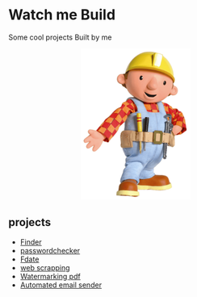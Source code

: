 # Watch me Build
Some cool projects Built by me

<p align="center"><img src="Media/bob-the-builder.png" height="300"></p>

## projects
* [Finder](Finder/ "Finder")
* [passwordchecker](passwordchecker/ "passwordchecker")
* [Fdate](Fdate/ "Fdate")
* [web scrapping](web%20scrapping/)
* [Watermarking pdf](Watermarking%20pdf/)
* [Automated email sender](Automated%20email%20sender/)
